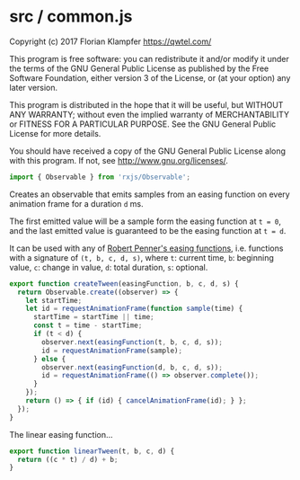 # src / common.js
Copyright (c) 2017 Florian Klampfer <https://qwtel.com/>

This program is free software: you can redistribute it and/or modify
it under the terms of the GNU General Public License as published by
the Free Software Foundation, either version 3 of the License, or
(at your option) any later version.

This program is distributed in the hope that it will be useful,
but WITHOUT ANY WARRANTY; without even the implied warranty of
MERCHANTABILITY or FITNESS FOR A PARTICULAR PURPOSE.  See the
GNU General Public License for more details.

You should have received a copy of the GNU General Public License
along with this program.  If not, see <http://www.gnu.org/licenses/>.


```js
import { Observable } from 'rxjs/Observable';
```

Creates an observable that emits samples from an easing function on every animation frame
for a duration `d` ms.

The first emitted value will be a sample form the easing function at `t = 0`,
and the last emitted value is guaranteed to be the easing function at `t = d`.

It can be used with any of [Robert Penner's easing functions](http://robertpenner.com/easing/),
i.e. functions with a signature of `(t, b, c, d, s)`, where
`t`: current time,
`b`: beginning value,
`c`: change in value,
`d`: total duration,
`s`: optional.


```js
export function createTween(easingFunction, b, c, d, s) {
  return Observable.create((observer) => {
    let startTime;
    let id = requestAnimationFrame(function sample(time) {
      startTime = startTime || time;
      const t = time - startTime;
      if (t < d) {
        observer.next(easingFunction(t, b, c, d, s));
        id = requestAnimationFrame(sample);
      } else {
        observer.next(easingFunction(d, b, c, d, s));
        id = requestAnimationFrame(() => observer.complete());
      }
    });
    return () => { if (id) { cancelAnimationFrame(id); } };
  });
}
```

The linear easing function...


```js
export function linearTween(t, b, c, d) {
  return ((c * t) / d) + b;
}
```



